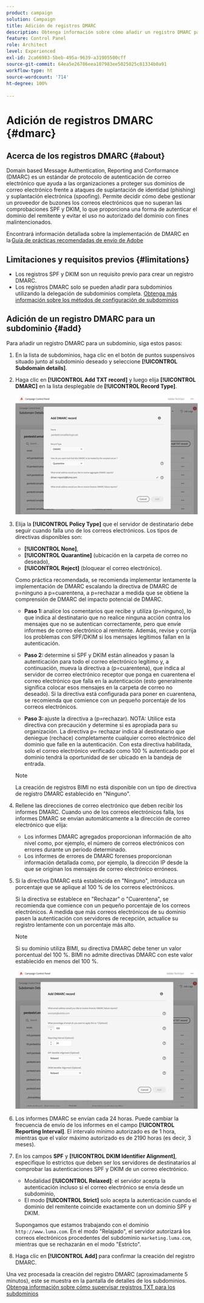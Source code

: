 ```yaml
---
product: campaign
solution: Campaign
title: Adición de registros DMARC
description: Obtenga información sobre cómo añadir un registro DMARC para un subdominio.
feature: Control Panel
role: Architect
level: Experienced
exl-id: 2ca66983-5beb-495a-9639-a31905500cff
source-git-commit: 64ea5e26786eea107983ee5025025c81334b0a91
workflow-type: ht
source-wordcount: '714'
ht-degree: 100%

---
```


# Adición de registros DMARC {#dmarc}

## Acerca de los registros DMARC {#about}

Domain based Message Authentication, Reporting and Conformance (DMARC) es un estándar de protocolo de autenticación de correo electrónico que ayuda a las organizaciones a proteger sus dominios de correo electrónico frente a ataques de suplantación de identidad (phishing) y suplantación electrónica (spoofing). Permite decidir cómo debe gestionar un proveedor de buzones los correos electrónicos que no superan las comprobaciones SPF y DKIM, lo que proporciona una forma de autenticar el dominio del remitente y evitar el uso no autorizado del dominio con fines malintencionados.

Encontrará información detallada sobre la implementación de DMARC en la [Guía de prácticas recomendadas de envío de Adobe](https://experienceleague.adobe.com/docs/deliverability-learn/deliverability-best-practice-guide/additional-resources/technotes/implement-dmarc.html?lang=es)

## Limitaciones y requisitos previos {#limitations}

* Los registros SPF y DKIM son un requisito previo para crear un registro DMARC.
* Los registros DMARC solo se pueden añadir para subdominios utilizando la delegación de subdominios completa. [Obtenga más información sobre los métodos de configuración de subdominios](subdomains-branding.md#subdomain-delegation-methods)

## Adición de un registro DMARC para un subdominio {#add}

Para añadir un registro DMARC para un subdominio, siga estos pasos:

1. En la lista de subdominios, haga clic en el botón de puntos suspensivos situado junto al subdominio deseado y seleccione **[!UICONTROL Subdomain details]**.

1. Haga clic en **[!UICONTROL Add TXT record]** y luego elija **[!UICONTROL DMARC]** en la lista desplegable de **[!UICONTROL Record Type]**.

   ![](assets/dmarc-add.png)

1. Elija la **[!UICONTROL Policy Type]** que el servidor de destinatario debe seguir cuando falla uno de los correos electrónicos. Los tipos de directivas disponibles son:

   * **[!UICONTROL None]**,
   * **[!UICONTROL Quarantine]** (ubicación en la carpeta de correo no deseado),
   * **[!UICONTROL Reject]** (bloquear el correo electrónico).

   Como práctica recomendada, se recomienda implementar lentamente la implementación de DMARC escalando la directiva de DMARC de p=ninguno a p=cuarentena, a p=rechazar a medida que se obtiene la comprensión de DMARC del impacto potencial de DMARC.

   * **Paso 1:** analice los comentarios que recibe y utiliza (p=ninguno), lo que indica al destinatario que no realice ninguna acción contra los mensajes que no se autentican correctamente, pero que envíe informes de correo electrónico al remitente. Además, revise y corrija los problemas con SPF/DKIM si los mensajes legítimos fallan en la autenticación.

   * **Paso 2:** determine si SPF y DKIM están alineados y pasan la autenticación para todo el correo electrónico legítimo y, a continuación, mueva la directiva a (p=cuarentena), que indica al servidor de correo electrónico receptor que ponga en cuarentena el correo electrónico que falla en la autenticación (esto generalmente significa colocar esos mensajes en la carpeta de correo no deseado). Si la directiva está configurada para poner en cuarentena, se recomienda que comience con un pequeño porcentaje de los correos electrónicos.

   * **Paso 3:** ajuste la directiva a (p=rechazar). NOTA: Utilice esta directiva con precaución y determine si es apropiada para su organización. La directiva p= rechazar indica al destinatario que deniegue (rechace) completamente cualquier correo electrónico del dominio que falle en la autenticación. Con esta directiva habilitada, solo el correo electrónico verificado como 100 % autenticado por el dominio tendrá la oportunidad de ser ubicado en la bandeja de entrada.

   >[!NOTE]
   >
   > La creación de registros BIMI no está disponible con un tipo de directiva de registro DMARC establecido en &quot;Ninguno&quot;.

1. Rellene las direcciones de correo electrónico que deben recibir los informes DMARC. Cuando uno de los correos electrónicos falla, los informes DMARC se envían automáticamente a la dirección de correo electrónico que elija:

   * Los informes DMARC agregados proporcionan información de alto nivel como, por ejemplo, el número de correos electrónicos con errores durante un periodo determinado.
   * Los informes de errores de DMARC forenses proporcionan información detallada como, por ejemplo, la dirección IP desde la que se originan los mensajes de correo electrónico erróneos.

1. Si la directiva DMARC está establecida en &quot;Ninguno&quot;, introduzca un porcentaje que se aplique al 100 % de los correos electrónicos.

   Si la directiva se establece en &quot;Rechazar&quot; o &quot;Cuarentena&quot;, se recomienda que comience con un pequeño porcentaje de los correos electrónicos. A medida que más correos electrónicos de su dominio pasen la autenticación con servidores de recepción, actualice su registro lentamente con un porcentaje más alto.

   >[!NOTE]
   >
   >Si su dominio utiliza BIMI, su directiva DMARC debe tener un valor porcentual del 100 %. BIMI no admite directivas DMARC con este valor establecido en menos del 100 %.

   ![](assets/dmarc-add2.png)

1. Los informes DMARC se envían cada 24 horas. Puede cambiar la frecuencia de envío de los informes en el campo **[!UICONTROL Reporting Interval]**. El intervalo mínimo autorizado es de 1 hora, mientras que el valor máximo autorizado es de 2190 horas (es decir, 3 meses).

1. En los campos **SPF** y **[!UICONTROL DKIM Identifier Alignment]**, especifique lo estrictos que deben ser los servidores de destinatarios al comprobar las autenticaciones SPF y DKIM de un correo electrónico.

   * Modalidad **[!UICONTROL Relaxed]**: el servidor acepta la autenticación incluso si el correo electrónico se envía desde un subdominio,
   * El modo **[!UICONTROL Strict]** solo acepta la autenticación cuando el dominio del remitente coincide exactamente con un dominio SPF y DKIM.

   Supongamos que estamos trabajando con el dominio `http://www.luma.com`. En el modo &quot;Relajado&quot;, el servidor autorizará los correos electrónicos procedentes del subdominio `marketing.luma.com`, mientras que se rechazarán en el modo &quot;Estricto&quot;.

1. Haga clic en **[!UICONTROL Add]** para confirmar la creación del registro DMARC.

Una vez procesada la creación del registro DMARC (aproximadamente 5 minutos), este se muestra en la pantalla de detalles de los subdominios. [Obtenga información sobre cómo supervisar registros TXT para los subdominios](gs-txt-records.md#monitor)
